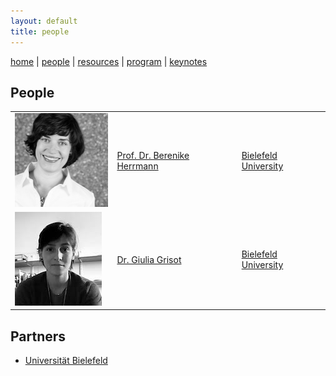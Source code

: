 ```yaml
---
layout: default
title: people
---
```


[home](index.md) | [people](people.md) | [resources](resources.md) | [program](program.md) | [keynotes](keynotes.md) 


## People

|  |  |  |
|-------|-------|--------------|
| ![](/images/ppl/jbh.jpeg) | [Prof. Dr. Berenike Herrmann](https://jberenike.github.io/) | [Bielefeld University](https://www.uni-bielefeld.de/fakultaeten/linguistik-literaturwissenschaft/index.xml) |
| ![](/images/ppl/gg.jpeg) | [Dr. Giulia Grisot](https://giuliagrisot.github.io/) | [Bielefeld University](https://www.uni-bielefeld.de/fakultaeten/linguistik-literaturwissenschaft/index.xml) |


## Partners

- [Universität Bielefeld](https://www.uni-bielefeld.de/(en)/)

